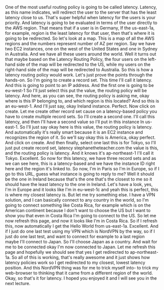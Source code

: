 
<v Narrator>One of the most useful routing policy</v>
is going to be called latency.
Latency, as this name indicates,
will redirect the user to the server
that has the least latency close to us.
That's super helpful when latency
for the users is your priority.
And latency is going to be
evaluated in terms of the user directly
to the AWS region.
That means that if a user is in Germany,
If the us-east-1a, for example, region
is the least latency for that user,
then that's where it is going to be redirected.
So let's look at a map.
This is a map of all the AWS regions
and the numbers represent number of AZ per region.
Say we have two EC2 instances,
one on the west of the United States
and one in Sydney in Australia.
And we have all these users around the world.
Well it turns out that maybe
based on the Latency Routing Policy,
the four users on the left-hand side of the map
will be redirected to the US,
while my users on the right-hand side of the map
will be redirected to Australia.
So this is how a latency routing policy would work.
Let's just prove the points through the hands-on.
So I'm going to create a record set.
This time I'll call it latency.
And this is going to point to an IP address.
And the first one is going to be eu-west-1
So I'll just select this
put the value, the routing policy will be latency.
And here, as you can see, the routing policy
is asking me, okay where is this IP belonging to,
and which region is this located?
And so this is an eu-west-1.
And I'll just say, okay Ireland instance.
Perfect. Now click on create.
Let me create other record set
cause on a latency-based policy
you have to create multiple record sets.
So I'll create a second one.
I'll call this latency, and then I'll have
a second value so I'll put in this instance
In us-east-1.
So I'll just say okay here is this value,
the routing policy is latency.
And automatically it's really smart
because it is an EC2 instance and
recognizes the region of it.
So we'll say okay this is America,
okay perfect.
And click on create.
And then finally, select one last
this is for Tokyo,
so I'll just put create record set, latency
stephanetheteacher.com
the value is this, and the routing policy is latency.
And it knows it's ap-northeast-1
I'll call it Tokyo.
Excellent. So now for this latency,
we have three record sets
and as we can see here, this is a latency-based
and we have the instance ID right here
and the region it's linked to.
So now, I'm in Paris so I'm in Europe,
so if I go to this URL, guess what instance
is going to reply to me?
Well it should be the one in Ireland
because that's the one that's the closest to me
so it should have the least latency to the one in Ireland.
Let's have a look, yes, I'm in Europe
and it looks like I'm in eu-west-1c
and yeah this is perfect,
this is where my closest latency is.
But let me try something else.
I have a VPN solution, and I can basically
connect to any country in the world,
so I'm going to connect something like Costa Rica,
for example which is on the American continent
because I don't want to choose the US
but I want to show you that even in Costa Rica
I'm going to connect to the US.
So let me now refresh this page,
and now it looks like I'm in Costa Rica.
So if I refresh this, now automatically
I get the Hello World from us-east-1a.
Excellent. And if I just do one last test using my VPN
which is NordVPN by the way,
so if I just do one last test, and want to connect
for example to a last region
maybe I'll connect to Japan.
So I'll choose Japan as a country.
And wait for me to be connected
okay I'm now connected to Japan.
Let me refresh this page and hopefully we should see that
yes I get redirected to ap-northeast-1a.
So all of this is working, that's really awesome
and it just shows how latency policies work
so I get redirected to my closest,
lowest latency position.
And this NordVPN thing was for me to
trick myself into- to trick my web-browser
to thinking that it came from a different region
of the world.
Okay, so that's it for latency.
I hoped you enjoyed it
and I will see you in the next lecture.